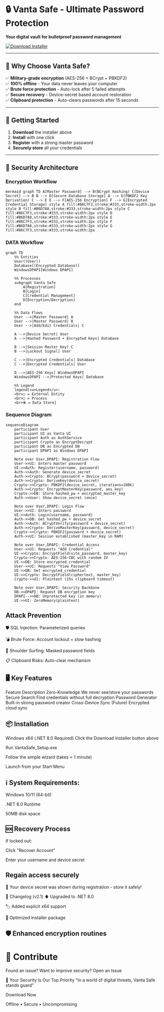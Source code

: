 # 🔒 Vanta Safe - Ultimate Password Protection  

**Your digital vault for bulletproof password management**  

[![Download Installer](https://img.shields.io/badge/Download-Win_x64_Installer-blue?style=for-the-badge&logo=windows)](https://drive.google.com/uc?export=download&id=1zH80TK4tHPl1lGcNU58NW5-hKX2IP78C)  

---

## 🌟 Why Choose Vanta Safe?  

✅ **Military-grade encryption** (AES-256 + BCrypt + PBKDF2)  
✅ **100% offline** - Your data never leaves your computer  
✅ **Brute force protection** - Auto-lock after 5 failed attempts  
✅ **Secure recovery** - Device-secret based account restoration  
✅ **Clipboard protection** - Auto-clears passwords after 15 seconds  

---



## 🚀 Getting Started  

1. **Download** the installer above  
2. **Install** with one click  
3. **Register** with a strong master password  
4. **Securely store** all your credentials  

---

## 🔐 Security Architecture  

### Encryption Workflow  
 ```mermaid graph TD A[Master Password] --> B(BCrypt Hashing) C[Device Secret] --> B B --> D[Secure Database Storage] A --> E(PBKDF2 Key Derivation) C --> E E --> F[AES-256 Encryption] F --> G[Encrypted Credential Storage] style A fill:#86C7F3,stroke:#333,stroke-width:2px style B fill:#B6D7A8,stroke:#333,stroke-width:2px style C fill:#86C7F3,stroke:#333,stroke-width:2px style D fill:#B6D7A8,stroke:#333,stroke-width:2px style E fill:#86C7F3,stroke:#333,stroke-width:2px style F fill:#B6D7A8,stroke:#333,stroke-width:2px style G fill:#86C7F3,stroke:#333,stroke-width:2px ``` 

### DATA Workflow
``` mermaid
graph TD
    %% Entities
    User((User))
    Database[(Encrypted Database)]
    WindowsDPAPI[Windows DPAPI]

    %% Processes
    subgraph Vanta Safe
        A[Registration]
        B[Login]
        C[Credential Management]
        D[Encryption/Decryption]
    end

    %% Data Flows
    User -->|Master Password| A
    User -->|Master Password| B
    User -->|Add/Edit Credentials| C

    A -->|Device Secret| User
    A -->|Hashed Password + Encrypted Keys| Database

    B -->|Session Master Key| C
    B -->|Lockout Signal| User

    C -->|Encrypted Credentials| Database
    C -->|Decrypted Credentials| User

    D -->|AES-256 Keys| WindowsDPAPI
    WindowsDPAPI -->|Protected Keys| Database

    %% Legend
    legend[<u>Legend</u>:
    <br>○ = External Entity
    <br>□ = Process
    <br>⦿ = Data Store]
```
### Sequence Diagram
``` mermaid
sequenceDiagram
    participant User
    participant UI as Vanta UI
    participant Auth as AuthService
    participant Crypto as EncryptDecrypt
    participant DB as Encrypted DB
    participant DPAPI as Windows DPAPI

    Note over User,DPAPI: Registration Flow
    User->>UI: Enters master password
    UI->>Auth: Register(username, password)
    Auth->>Auth: Generate device_secret
    Auth->>Crypto: BCrypt(password + device_secret)
    Auth->>Crypto: DeriveKey(device_secret)
    Crypto->>Crypto: PBKDF2(device_secret, iterations=100k)
    Auth->>Crypto: EncryptMasterKey(password, aes_key)
    Crypto->>DB: Store hashed_pw + encrypted_master_key
    Auth->>User: Show device_secret (once)

    Note over User,DPAPI: Login Flow
    User->>UI: Enters password
    UI->>Auth: Login(username, password)
    Auth->>DB: Get hashed_pw + device_secret
    Auth->>Auth: BCryptVerify(password + device_secret)
    Auth->>Crypto: DeriveMasterKey(password, device_secret)
    Crypto->>Crypto: PBKDF2(password + device_secret)
    Auth->>UI: Session established (master_key in RAM)

    Note over User,DPAPI: Credential Access
    User->>UI: Requests "Add Credential"
    UI->>Crypto: EncryptField(site_password, master_key)
    Crypto->>Crypto: AES-256-CBC with random IV
    UI->>DB: Store encrypted_credential
    User->>UI: Requests "View Password"
    UI->>DB: Get encrypted_credential
    UI->>Crypto: DecryptField(ciphertext, master_key)
    Crypto->>UI: Plaintext (15s clipboard timeout)

    Note over User,DPAPI: Security Backbone
    DB->>DPAPI: Request DB encryption key
    DPAPI-->>DB: Unprotected key (in memory)
    UI->>UI: ZeroMemory(plaintext)
```


## Attack Prevention
🛡️ SQL Injection: Parameterized queries

💣 Brute Force: Account lockout + slow hashing

👀 Shoulder Surfing: Masked password fields

📋 Clipboard Risks: Auto-clear mechanism

## 🖥️ Key Features
Feature	Description
Zero-Knowledge	We never see/store your passwords
Secure Search	Find credentials without full decryption
Password Generator	Built-in strong password creator
Cross-Device Sync	(Future) Encrypted cloud sync
## 📦 Installation
Windows x64 (.NET 8.0 Required)
Click the Download Installer button above

Run VantaSafe_Setup.exe

Follow the simple wizard (takes < 1 minute)

Launch from your Start Menu

## ℹ️ System Requirements:

Windows 10/11 (64-bit)

.NET 8.0 Runtime

50MB disk space

## 🆘 Recovery Process
If locked out:

Click "Recover Account"

Enter your username and device secret

## Regain access securely

🔑 Your device secret was shown during registration - store it safely!

📜 Changelog (v2.1)
⬆️ Upgraded to .NET 8.0

🏷️ Added explicit x64 support

🚀 Optimized installer package

## 🛡️ Enhanced encryption routines

# 🤝 Contribute
Found an issue? Want to improve security?
Open an Issue

💎 Your Security Is Our Top Priority
"In a world of digital threats, Vanta Safe stands guard"

Download Now

Offline • Secure • Uncompromising

